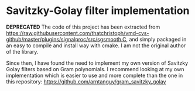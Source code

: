Savitzky-Golay filter implementation
====

**DEPRECATED** The code of this project has been extracted from https://raw.githubusercontent.com/thatchristoph/vmd-cvs-github/master/plugins/signalproc/src/sgsmooth.C, and simply packaged in an easy to compile and install way with cmake. I am not the original author of the library.

Since then, I have found the need to implement my own version of Savitzky Golay filters based on Gram polynomials. I recommend looking at my own implementation which is easier to use and more complete than the one in this repository: https://github.com/arntanguy/gram_savitzky_golay

